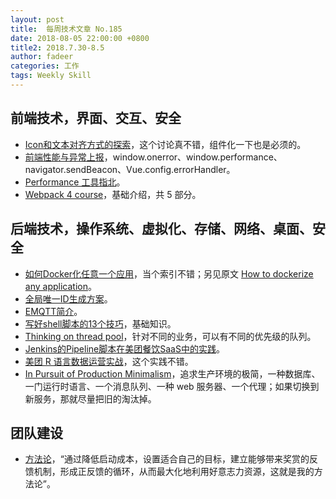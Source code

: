 ```yaml
---
layout: post
title:  每周技术文章 No.185
date: 2018-08-05 22:00:00 +0800
title2: 2018.7.30-8.5
author: fadeer
categories: 工作
tags: Weekly Skill
---
```


前端技术，界面、交互、安全
----
* [Icon和文本对齐方式的探索](https://www.w3cplus.com/css/icon-align-to-text.html)，这个讨论真不错，组件化一下也是必须的。
* [前端性能与异常上报](https://segmentfault.com/a/1190000015808043)，window.onerror、window.performance、navigator.sendBeacon、Vue.config.errorHandler。
* [Performance 工具指北](https://zhuanlan.zhihu.com/p/41017888)。
* [Webpack 4 course](https://wanago.io/2018/07/16/webpack-4-course-part-one-entry-output-and-es6-modules/)，基础介绍，共 5 部分。

后端技术，操作系统、虚拟化、存储、网络、桌面、安全
----
* [如何Docker化任意一个应用](http://www.infoq.com/cn/articles/how-to-dockerize-any-application)，当个索引不错；另见原文 [How to dockerize any application](https://hackernoon.com/how-to-dockerize-any-application-b60ad00e76da)。
* [全局唯一ID生成方案](https://www.biaodianfu.com/unique-identifier.html)。
* [EMQTT简介](https://www.opsdev.cn/post/EMQTT%E7%AE%80%E4%BB%8B.html)。
* [写好shell脚本的13个技巧](http://www.infoq.com/cn/articles/13-tips-tricks-for-writing-shell-scripts-with-awesome-ux)，基础知识。
* [Thinking on thread pool](http://blog.sunchangming.com/2018/08/thinkings-about-thread-pool.html)，针对不同的业务，可以有不同的优先级的队列。
* [Jenkins的Pipeline脚本在美团餐饮SaaS中的实践](https://tech.meituan.com/erp_cd_jenkins_pipeline.html)。
* [美团 R 语言数据运营实战](https://tech.meituan.com/mt_r_practice.html)，这个实践不错。
* [In Pursuit of Production Minimalism](https://brandur.org/minimalism)，追求生产环境的极简，一种数据库、一门运行时语言、一个消息队列、一种 web 服务器、一个代理；如果切换到新服务，那就尽量把旧的淘汰掉。

团队建设
----
* [方法论](https://www.felix021.com/blog/read.php?2190)，“通过降低启动成本，设置适合自己的目标，建立能够带来奖赏的反馈机制，形成正反馈的循环，从而最大化地利用好意志力资源，这就是我的方法论”。





